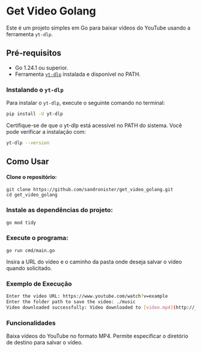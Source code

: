 # Get Video Golang

Este é um projeto simples em Go para baixar vídeos do YouTube usando a ferramenta `yt-dlp`.

## Pré-requisitos

- Go 1.24.1 ou superior.
- Ferramenta [`yt-dlp`](https://github.com/yt-dlp/yt-dlp) instalada e disponível no PATH.

### Instalando o `yt-dlp`

Para instalar o `yt-dlp`, execute o seguinte comando no terminal:

```bash
pip install -U yt-dlp
```

Certifique-se de que o yt-dlp está acessível no PATH do sistema. Você pode verificar a instalação com:

```bash
yt-dlp --version
```

## Como Usar
#### Clone o repositório:

```git
git clone https://github.com/sandronister/get_video_golang.git
cd get_video_golang
````

### Instale as dependências do projeto:
```bash
go mod tidy
````

### Execute o programa:
```basg
go run cmd/main.go
```

Insira a URL do vídeo e o caminho da pasta onde deseja salvar o vídeo quando solicitado.

### Exemplo de Execução
```bash
Enter the video URL: https://www.youtube.com/watch?v=example
Enter the folder path to save the video: ./music
Video downloaded successfully: Video downloaded to [video.mp4](http://_vscodecontentref_/0)
```

### Funcionalidades
Baixa vídeos do YouTube no formato MP4.
Permite especificar o diretório de destino para salvar o vídeo.